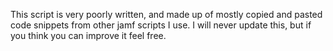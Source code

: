This script is very poorly written, and made up of mostly copied and pasted code snippets from other jamf scripts I use. I will never update this, but if you think you can improve it feel free.
